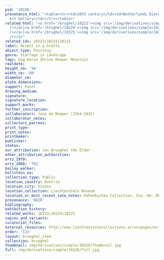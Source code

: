 ```yaml
---
pid: '10226'
provenance_html: "<table><tr><td>20th century</td><td>Netherlands Dieren</td><td>Katz
  Art Gallery</td></tr></table>"
related_html: "<a href='/brughel/10223'><img src='/img/derivatives/simple/10223/thumbnail.jpg'
  /></a>|<a href='/brughel/10224'><img src='/img/derivatives/simple/10224/thumbnail.jpg'
  /></a>|<a href='/brughel/10225'><img src='/img/derivatives/simple/10225/thumbnail.jpg'
  /></a>"
related_ids: 10223|10224|10225
label: Hermit in a Grotto
object_type: Painting
genre: Staffage in Landscape
tags: Dog Horse Shrine Momper Mountain
realdate: 
height_cm: '56'
width_cm: '80'
diameter_cm: 
plate_dimensions: 
support: Panel
drawing_medium: 
signature: 
signature_location: 
support_marks: 
further_inscription: 
collaborators: Joos de Momper (1564-1635)
collaborator_notes: 
collectors_patrons: 
print_type: 
print_notes: 
printmaker: 
publisher: 
states: 
our_attribution: Jan Brueghel the Elder
other_attribution_authorities: 
ertz_1979: 
ertz_2008: '791'
bailey_walker: 
hollstein_no: 
collection_type: Public
location_country: Austria
location_city: Vienna
location_collection: Liechtenstein Museum
location_or_most_recent_sale_notes: Hohenbuchau Collection, Inv.-No. HB-60
provenance: '9826'
bibliography: 
exhibition_history: 
related_works: 10223|10224|10225
copies_and_variants: 
curatorial_files: 
external_resources: http://www.liechtensteincollections.at/en/pages/artbase_main.asp?module=browse&action=m_work&lang=en&sid=107054&oid=W-2622008214141697
order: '113'
layout: brueghel_item
collection: brueghel
thumbnail: img/derivatives/simple/10226/thumbnail.jpg
full: img/derivatives/simple/10226/full.jpg
---
```

